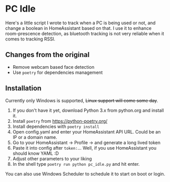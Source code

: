 # PC Idle

Here's a little script I wrote to track when a PC is being used or not, and change a boolean in HomeAssistant based on
that. I use it to enhance room-prescence detection, as bluetooth tracking is not very reliable when it comes to tracking
RSSI.

## Changes from the original

- Remove webcam based face detection
- Use `poetry` for dependencies management

## Installation

Currently only Windows is supported, ~~Linux support will come some day~~.

1. If you don't have it yet, download Python 3.x from python.org and install it.
2. Install `poetry` from <https://python-poetry.org/>
3. Install dependencies with `poetry install`
4. Open config.yaml and enter your HomeAssistant API URL. Could be an IP or a domain name.
5. Go to your HomeAssistant -> Profile -> and generate a long lived token
6. Paste it into config after `token:`... Well, if you use HomeAssistant you should know YAML :D
7. Adjust other parameters to your liking
8. In the shell type `poetry run python pc_idle.py` and hit enter.

You can also use Windows Scheduler to schedule it to start on boot or login.
